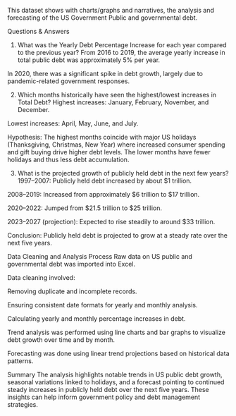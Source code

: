 This dataset shows with charts/graphs and narratives, the analysis and forecasting of the US Government Public and governmental debt.


Questions & Answers
1. What was the Yearly Debt Percentage Increase for each year compared to the previous year?
From 2016 to 2019, the average yearly increase in total public debt was approximately 5% per year.

In 2020, there was a significant spike in debt growth, largely due to pandemic-related government responses.

2. Which months historically have seen the highest/lowest increases in Total Debt?
Highest increases: January, February, November, and December.

Lowest increases: April, May, June, and July.

Hypothesis: The highest months coincide with major US holidays (Thanksgiving, Christmas, New Year) where increased consumer spending and gift buying drive higher debt levels. The lower months have fewer holidays and thus less debt accumulation.

3. What is the projected growth of publicly held debt in the next few years?
1997–2007: Publicly held debt increased by about $1 trillion.

2008–2019: Increased from approximately $6 trillion to $17 trillion.

2020–2022: Jumped from $21.5 trillion to $25 trillion.

2023–2027 (projection): Expected to rise steadily to around $33 trillion.

Conclusion: Publicly held debt is projected to grow at a steady rate over the next five years.

Data Cleaning and Analysis Process
Raw data on US public and governmental debt was imported into Excel.

Data cleaning involved:

Removing duplicate and incomplete records.

Ensuring consistent date formats for yearly and monthly analysis.

Calculating yearly and monthly percentage increases in debt.

Trend analysis was performed using line charts and bar graphs to visualize debt growth over time and by month.

Forecasting was done using linear trend projections based on historical data patterns.

Summary
The analysis highlights notable trends in US public debt growth, seasonal variations linked to holidays, and a forecast pointing to continued steady increases in publicly held debt over the next five years. These insights can help inform government policy and debt management strategies.
